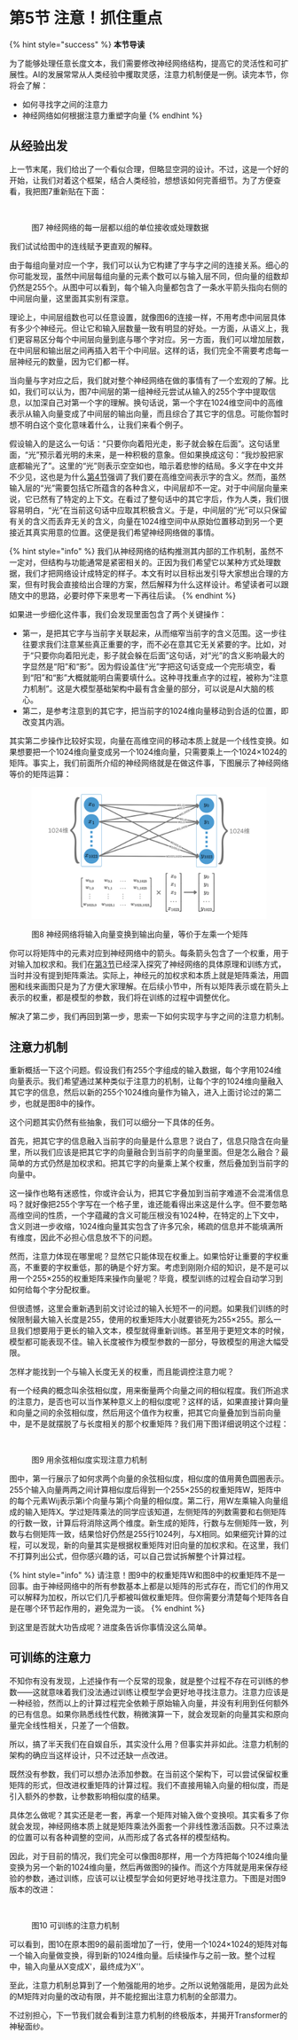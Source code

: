 # 第5节 注意！抓住重点

{% hint style="success" %}
**本节导读**

为了能够处理任意长度文本，我们需要修改神经网络结构，提高它的灵活性和可扩展性。AI的发展常常从人类经验中攫取灵感，注意力机制便是一例。读完本节，你将会了解：

* 如何寻找字之间的注意力
* 神经网络如何根据注意力重塑字向量
{% endhint %}

## 从经验出发

上一节末尾，我们给出了一个看似合理，但略显空洞的设计。不过，这是一个好的开始，让我们对着这个框架，结合人类经验，想想该如何完善细节。为了方便查看，我把图7重新贴在下面：

<figure><img src=".gitbook/assets/grouped_full_connection.png" alt=""><figcaption><p>图7 神经网络的每一层都以组的单位接收或处理数据</p></figcaption></figure>

我们试试给图中的连线赋予更直观的解释。

由于每组向量对应一个字，我们可以认为它构建了字与字之间的连接关系。细心的你可能发现，虽然中间层每组向量的元素个数可以与输入层不同，但向量的组数却仍然是255个。从图中可以看到，每个输入向量都包含了一条水平箭头指向右侧的中间层向量，这里面其实别有深意。

理论上，中间层组数也可以任意设置，就像图6的连接一样，不用考虑中间层具体有多少个神经元。但让它和输入层数量一致有明显的好处。一方面，从语义上，我们更容易区分每个中间层向量到底与哪个字对应。另一方面，我们可以增加层数，在中间层和输出层之间再插入若干个中间层。这样的话，我们完全不需要考虑每一层神经元的数量，因为它们都一样。

当向量与字对应之后，我们就对整个神经网络在做的事情有了一个宏观的了解。比如，我们可以认为，图7中间层的第一组神经元尝试从输入的255个字中提取信息，以加深自己对第一个字的理解。换句话说，第一个字在1024维空间中的高维表示从输入向量变成了中间层的输出向量，而且综合了其它字的信息。可能你暂时想不明白这个变化意味着什么，让我们来看个例子。

假设输入的是这么一句话：“只要你向着阳光走，影子就会躲在后面”。这句话里面，“光”预示着光明的未来，是一种积极的意象。但如果换成这句：“我炒股把家底都输光了”。这里的“光”则表示空空如也，暗示着悲惨的结局。多义字在中文并不少见，这也是为什么[第4节](di-4-jie-yu-yan-jian-mo-zhi-nan.md)强调了我们要在高维空间表示字的含义。然而，虽然输入层的“光”需要包括它所蕴含的各种含义，中间层却不一定。对于中间层向量来说，它已然有了特定的上下文。在看过了整句话中的其它字后，作为人类，我们很容易明白，“光”在当前这句话中应取其积极含义。于是，中间层的“光”可以只保留有关的含义而丢弃无关的含义，向量在1024维空间中从原始位置移动到另一个更接近其真实用意的位置。这便是我们希望神经网络做的事情。

{% hint style="info" %}
我们从神经网络的结构推测其内部的工作机制，虽然不一定对，但结构与功能通常是紧密相关的。正因为我们希望它以某种方式处理数据，我们才把网络设计成特定的样子。本文有时以目标出发引导大家想出合理的方案，但有时我会直接给出合理的方案，然后解释为什么这样设计。希望读者可以跟随文中的思路，必要时停下来思考一下再往后读。
{% endhint %}

如果进一步细化这件事，我们会发现里面包含了两个关键操作：

* 第一，是把其它字与当前字关联起来，从而缩窄当前字的含义范围。这一步往往要求我们注意某些真正重要的字，而不必在意其它无关紧要的字。比如，对于“只要你向着阳光走，影子就会躲在后面”这句话，对“光”的含义影响最大的字显然是“阳”和“影”。因为假设盖住“光”字把这句话变成一个完形填空，看到“阳”和“影”大概就能明白需要填什么。这种寻找重点字的过程，被称为“注意力机制”。这是大模型基础架构中最有含金量的部分，可以说是AI大脑的核心。
* 第二，是参考注意到的其它字，把当前字的1024维向量移动到合适的位置，即改变其内涵。

其实第二步操作比较好实现，向量在高维空间的移动本质上就是一个线性变换。如果想要把一个1024维向量变成另一个1024维向量，只需要乘上一个1024×1024的矩阵。事实上，我们前面所介绍的神经网络就是在做这件事，下图展示了神经网络等价的矩阵运算：

<figure><img src=".gitbook/assets/transform_embedding.png" alt=""><figcaption><p>图8 神经网络将输入向量变换到输出向量，等价于左乘一个矩阵</p></figcaption></figure>

你可以将矩阵中的元素对应到神经网络中的箭头。每条箭头包含了一个权重，用于对输入加权求和。我们在[第3节](di-3-jie-yong-mo-xing-xue-xi-shu-ju-zhong-de-zhi-shi.md)已经深入探究了神经网络的具体原理和训练方式，当时并没有提到矩阵乘法。实际上，神经元的加权求和本质上就是矩阵乘法，用圆圈和线来画图只是为了方便大家理解。在后续小节中，所有以矩阵表示或在箭头上表示的权重，都是模型的参数，我们将在训练的过程中调整优化。

解决了第二步，我们再回到第一步，思索一下如何实现字与字之间的注意力机制。

## 注意力机制

重新概括一下这个问题。假设我们有255个字组成的输入数据，每个字用1024维向量表示。我们希望通过某种类似于注意力的机制，让每个字的1024维向量融入其它字的信息，然后以新的255个1024维向量作为输入，进入上面讨论过的第二步，也就是图8中的操作。

这个问题其实仍然有些抽象，我们可以细分一下具体的任务。

首先，把其它字的信息融入当前字的向量是什么意思？说白了，信息只隐含在向量里，所以我们应该是把其它字的向量融合到当前字的向量里面。但是怎么融合？最简单的方式仍然是加权求和。把其它字的向量乘上某个权重，然后叠加到当前字的向量中。

这一操作也略有迷惑性，你或许会认为，把其它字叠加到当前字难道不会混淆信息吗？就好像把255个字写在一个格子里，谁还能看得出来这是什么字。但不要忽略高维空间的性质，一个字蕴藏的含义可能压根没有1024种，在特定的上下文中，含义则进一步收缩，1024维向量其实包含了许多冗余，稀疏的信息并不能填满所有维度，因此不必担心信息放不下的问题。

然而，注意力体现在哪里呢？显然它只能体现在权重上。如果恰好让重要的字权重高，不重要的字权重低，那的确是个好方案。考虑到刚刚介绍的知识，是不是可以用一个255×255的权重矩阵来操作向量呢？毕竟，模型训练的过程会自动学习到如何给每个字分配权重。

但很遗憾，这里会重新遇到前文讨论过的输入长短不一的问题。如果我们训练的时候限制最大输入长度是255，使用的权重矩阵大小就要锁死为255×255。那么一旦我们想要用于更长的输入文本，模型就得重新训练。甚至用于更短文本的时候，模型都可能表现不佳。输入长度被作为模型参数的一部分，导致模型的用途大幅受限。

怎样才能找到一个与输入长度无关的权重，而且能调控注意力呢？

有一个经典的概念叫余弦相似度，用来衡量两个向量之间的相似程度。我们所追求的注意力，是否也可以当作某种意义上的相似度呢？这样的话，如果直接计算向量和向量之间的余弦相似度，然后用这个值作为权重，把其它向量叠加到当前向量中，是不是就摆脱了与长度相关的那个权重矩阵？我们用下图详细说明这个过程：

<figure><img src=".gitbook/assets/naive_attention.png" alt=""><figcaption><p>图9 用余弦相似度实现注意力机制</p></figcaption></figure>

图中，第一行展示了如何求两个向量的余弦相似度，相似度的值用黄色圆圈表示。255个输入向量两两之间计算相似度后得到一个255×255的权重矩阵W，矩阵中的每个元素Wij表示第i个向量与第j个向量的相似度。第二行，用W左乘输入向量组成的输入矩阵X。学过矩阵乘法的同学应该知道，左侧矩阵的列数需要和右侧矩阵的行数一致，计算后将消除这两个维度。新生成的矩阵，行数与左侧矩阵一致，列数与右侧矩阵一致，结果恰好仍然是255行1024列，与X相同。如果细究计算的过程，可以发现，新的向量其实是根据权重矩阵对旧向量的加权求和。在这里，我们不打算列出公式，但你感兴趣的话，可以自己尝试拆解整个计算过程。

{% hint style="info" %}
请注意！图9中的权重矩阵W和图8中的权重矩阵不是一回事。由于神经网络中的所有参数基本上都是以矩阵的形式存在，而它们的作用又可以解释为加权，所以它们几乎都被叫做权重矩阵。但你需要分清楚每个矩阵各自是在哪个环节起作用的，避免混为一谈。
{% endhint %}

到这里是否就大功告成呢？进度条告诉你事情没这么简单。

## 可训练的注意力

不知你有没有发现，上述操作有一个反常的现象，就是整个过程不存在可训练的参数——这就意味着我们没法通过训练让模型学会更好地寻找注意力。注意力应该是一种经验，然而以上的计算过程完全依赖于原始输入向量，并没有利用到任何额外的已有信息。如果你熟悉线性代数，稍微演算一下，就会发现新的向量其实和原向量完全线性相关，只差了一个倍数。

所以，搞了半天我们在自娱自乐，其实没什么用？但事实并非如此。注意力机制的架构的确应当这样设计，只不过还缺一点改进。

既然没有参数，我们可以想办法添加参数。在当前这个架构下，可以尝试保留权重矩阵的形式，但改进权重矩阵的计算过程。我们不直接用输入向量的相似度，而是引入额外的参数，让参数影响相似度的结果。

具体怎么做呢？其实还是老一套，再拿一个矩阵对输入做个变换呗。其实看多了你就会发现，神经网络本质上就是矩阵乘法外面套一个非线性激活函数。只不过乘法的位置可以有各种调整的空间，从而形成了各式各样的模型结构。

因此，对于目前的情况，我们完全可以像图8那样，用一个方阵把每个1024维向量变换为另一个新的1024维向量，然后再做图9的操作。而这个方阵就是用来保存经验的参数，通过训练，应该可以让模型学会如何更好地寻找注意力。下图是对图9版本的改进：

<figure><img src=".gitbook/assets/simple_attention.png" alt=""><figcaption><p>图10 可训练的注意力机制</p></figcaption></figure>

可以看到，图10在原本图9的最前面增加了一行，使用一个1024×1024的矩阵对每一个输入向量做变换，得到新的1024维向量。后续操作与之前一致。整个过程中，输入向量从X变成X'，最终成为X''。

至此，注意力机制总算到了一个勉强能用的地步。之所以说勉强能用，是因为此处的M矩阵对向量的改动有限，并不能挖掘出注意力机制的全部潜力。

不过别担心，下一节我们就会看到注意力机制的终极版本，并揭开Transformer的神秘面纱。

